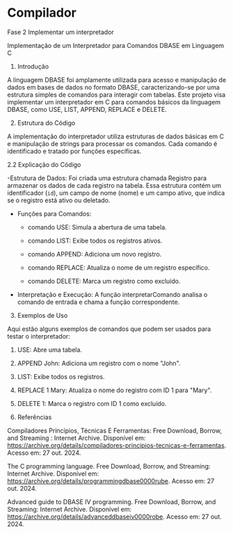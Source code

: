 # Compilador
Fase 2 Implementar um interpretador

Implementação de um Interpretador para Comandos DBASE em Linguagem C 

1. Introdução 

  

A linguagem DBASE foi amplamente utilizada para acesso e manipulação de dados em bases de dados no formato DBASE, caracterizando-se por uma estrutura simples de comandos para interagir com tabelas. Este projeto visa implementar um interpretador em C para comandos básicos da linguagem DBASE, como USE, LIST, APPEND, REPLACE e DELETE. 

  

2. Estrutura do Código 

  

A implementação do interpretador utiliza estruturas de dados básicas em C e manipulação de strings para processar os comandos. Cada comando é identificado e tratado por funções específicas.  
 
 2.2 Explicação do Código 

 -Estrutura de Dados: Foi criada uma estrutura chamada Registro para armazenar os dados de cada registro na tabela. Essa estrutura contém um identificador (`id`), um campo de nome (nome) e um campo ativo, que indica se o registro está ativo ou deletado. 

- Funções para Comandos: 

  - comando USE: Simula a abertura de uma tabela. 

  - comando LIST: Exibe todos os registros ativos. 

  - comando APPEND: Adiciona um novo registro. 

  - comando REPLACE: Atualiza o nome de um registro específico. 

  - comando DELETE: Marca um registro como excluído. 

- Interpretação e Execução: A função interpretarComando analisa o comando de entrada e chama a função correspondente. 


3. Exemplos de Uso 

 Aqui estão alguns exemplos de comandos que podem ser usados para testar o interpretador: 

1. USE: Abre uma tabela. 

2. APPEND John: Adiciona um registro com o nome "John". 

3. LIST: Exibe todos os registros. 

4. REPLACE 1 Mary: Atualiza o nome do registro com ID 1 para "Mary". 

5. DELETE 1: Marca o registro com ID 1 como excluído.


4. Referências 

Compiladores Princípios, Técnicas E Ferramentas: Free Download, Borrow, and Streaming : Internet Archive. Disponível em: <https://archive.org/details/compiladores-principios-tecnicas-e-ferramentas>. Acesso em: 27 out. 2024. 

The C programming language. Free Download, Borrow, and Streaming: Internet Archive. Disponível em: <https://archive.org/details/programmingdbase0000rube>. Acesso em: 27 out. 2024. 

Advanced guide to DBASE IV programming. Free Download, Borrow, and Streaming: Internet Archive. Disponível em: <https://archive.org/details/advanceddbaseiv0000robe>. Acesso em: 27 out. 2024. 

 
